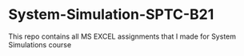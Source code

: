 # System-Simulation-SPTC-B21
This repo contains all MS EXCEL assignments that I made for System Simulations course 
